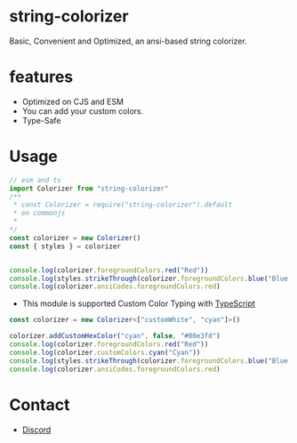 # string-colorizer

Basic, Convenient and Optimized, an ansi-based string colorizer.

# features

- Optimized on CJS and ESM
- You can add your custom colors.
- Type-Safe



# Usage
```js
// esm and ts
import Colorizer from "string-colorizer"
/**
 * const Colorizer = require("string-colorizer").default
 * on commonjs
 * 
*/
const colorizer = new Colorizer()
const { styles } = colorizer


console.log(colorizer.foregroundColors.red("Red"))
console.log(styles.strikeThrough(colorizer.foregroundColors.blue("Blue with Strike-Through")))
console.log(colorizer.ansiCodes.foregroundColors.red)
```
- This module is supported Custom Color Typing with [TypeScript](https://www.typescriptlang.org/)
```ts
const colorizer = new Colorizer<["customWhite", "cyan"]>()

colorizer.addCustomHexColor("cyan", false, "#00e3fd")
console.log(colorizer.foregroundColors.red("Red"))
console.log(colorizer.customColors.cyan("Cyan"))
console.log(styles.strikeThrough(colorizer.foregroundColors.blue("Blue with Strike-Through")))
console.log(colorizer.ansiCodes.foregroundColors.red)
```

# Contact

- [Discord](https://discord.com/users/586995957695119477)